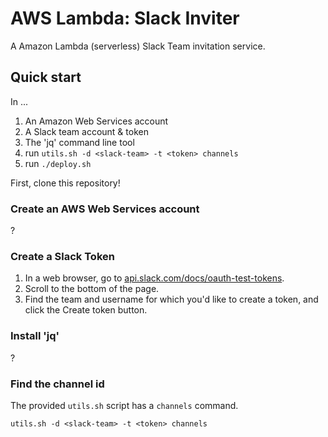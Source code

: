 # AWS Lambda: Slack Inviter

A Amazon Lambda (serverless) Slack Team invitation service.

## Quick start

In ...

1. An Amazon Web Services account
2. A Slack team account & token
3. The 'jq' command line tool
4. run `utils.sh -d <slack-team> -t <token> channels`
5. run `./deploy.sh`

First, clone this repository!

### Create an AWS Web Services account

?

### Create a Slack Token

1. In a web browser, go to [api.slack.com/docs/oauth-test-tokens](https://api.slack.com/docs/oauth-test-tokens).
2. Scroll to the bottom of the page.
3. Find the team and username for which you'd like to create a token, and click the Create token button.

### Install 'jq'

?

### Find the channel id

The provided `utils.sh` script has a `channels` command.

    utils.sh -d <slack-team> -t <token> channels
